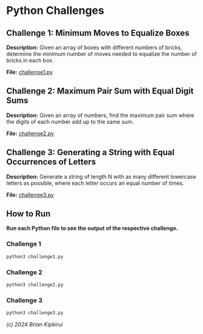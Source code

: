 # Python Challenges

## Challenge 1: Minimum Moves to Equalize Boxes

**Description:** Given an array of boxes with different numbers of bricks, determine the minimum number of moves needed to equalize the number of bricks in each box.

**File:** [challenge1.py](challenge1.py)

## Challenge 2: Maximum Pair Sum with Equal Digit Sums

**Description:** Given an array of numbers, find the maximum pair sum where the digits of each number add up to the same sum.

**File:** [challenge2.py](challenge2.py)

## Challenge 3: Generating a String with Equal Occurrences of Letters

**Description:** Generate a string of length N with as many different lowercase letters as possible, where each letter occurs an equal number of times.

**File:** [challenge3.py](challenge3.py)

## How to Run
**Run each Python file to see the output of the respective challenge.**
### Challenge 1
```bash
python3 challenge1.py
```
### Challenge 2
```bash
python3 challenge2.py
```
### Challenge 3
```bash
python3 challenge3.py
```
*(c) 2024 Brian Kipkirui*
